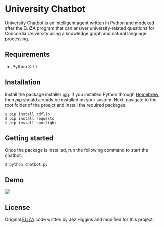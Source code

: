 # University Chatbot

University Chatbot is an intelligent agent written in Python and modeked after the ELIZA program that can answer university-related questions for Concordia University using a knowledge graph and natural language processing.

## Requirements

* Python 3.7.7

## Installation

Install the package installer [pip](https://pip.pypa.io/en/stable/). If you installed Python through [Homebrew](https://brew.sh/), then *pip* should already be installed on your system. Next, navigate to the root folder of the proejct and install the required packages.

    $ pip install rdflib
    $ pip install requests
    $ pip install spotlight

## Getting started

Once the package is installed, run the following command to start the chatbot.

    $ python chatbot.py

## Demo

![](demo.gif)

## License

Original [ELIZA](https://github.com/jezhiggins/eliza.py) code written by Jez Higgins and modified for this project.
